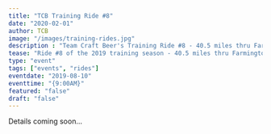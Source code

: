 ```yaml
---
title: "TCB Training Ride #8"
date: "2020-02-01"
author: TCB
image: "/images/training-rides.jpg"
description : "Team Craft Beer's Training Ride #8 - 40.5 miles thru Farmington / Avon / Canton / New Hartford"
tease: "Ride #8 of the 2019 training season - 40.5 miles thru Farmington / Avon / Canton / New Hartford"
type: "event"
tags: ["events", "rides"]
eventdate: "2019-08-10"
eventtime: "{9:00AM}"
featured: "false"
draft: "false"
---
```

Details coming soon...